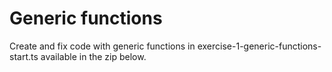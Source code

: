 # Generic functions

Create and fix code with generic functions in exercise-1-generic-functions-start.ts available in the zip below.
